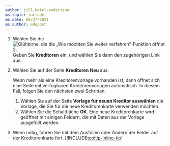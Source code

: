 ```yaml
---
author: jill-kotel-andersson
ms.topic: include
ms.date: 09/27/2021
ms.author: edupont
---
```


1. Wählen Sie die ![Glühbirne, die die „Wie möchten Sie weiter verfahren“-Funktion öffnet 2.](../media/ui-search/search_small.png "Tell me-Funktion") Geben Sie **Kreditoren** ein, und wählen Sie dann den zugehörigen Link aus.  
2. Wählen Sie auf der Seite **Kreditoren** **Neu** aus.

    Wenn mehr als eine Kreditorenvorlage vorhanden ist, dann öffnet sich eine Seite mit verfügbaren Kreditorenvorlagen automatisch. In diesem Fall, folgen Sie den nächsten zwei Schritten.
    1. Wählen Sie auf der Seite **Vorlage für neuen Kreditor auswählen** die Vorlage, die Sie für die neue Kreditorenkarte verwenden möchten.
    2. Wählen Sie die Schaltfläche **OK**. Eine neue Kreditorenkarte wird geöffnet mit einigen Feldern, die mit Daten aus der Vorlage ausgefüllt werden.
3. Wenn nötig, fahren Sie mit dem Ausfüllen oder Ändern der Felder auf der Kreditorenkarte fort. [!INCLUDE[tooltip-inline-tip](tooltip-inline-tip_md.md)]

